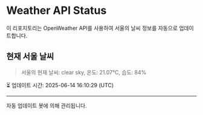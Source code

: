 
# Weather API Status

이 리포지토리는 OpenWeather API를 사용하여 서울의 날씨 정보를 자동으로 업데이트합니다.

## 현재 서울 날씨
> 서울의 현재 날씨: clear sky, 온도: 21.07°C, 습도: 84%

⏳ 업데이트 시간: 2025-06-14 16:10:29 (UTC)

---
자동 업데이트 봇에 의해 관리됩니다.
